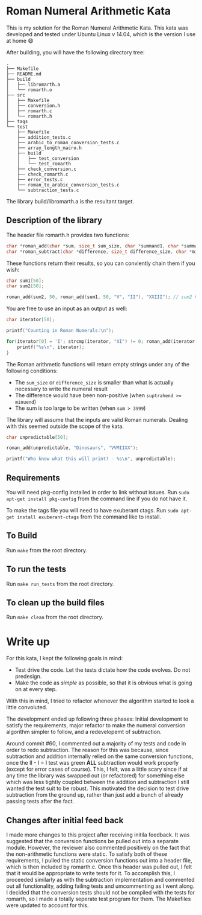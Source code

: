 # Roman Numeral Arithmetic Kata

This is my solution for the Roman Numeral Arithmetic Kata.  This kata was developed and tested under Ubuntu Linux v 14.04, which is the version I use at home :smile:

After building, you will have the following directory tree:
```
.
├── Makefile
├── README.md
├── build
│   ├── libromarth.a
│   └── romarth.o
├── src
│   ├── Makefile
│   ├── conversion.h
│   ├── romarth.c
│   └── romarth.h
├── tags
└── test
    ├── Makefile
    ├── addition_tests.c
    ├── arabic_to_roman_conversion_tests.c
    ├── array_length_macro.h
    ├── build
    │   ├── test_conversion
    │   └── test_romarth
    ├── check_conversion.c
    ├── check_romarth.c
    ├── error_tests.c
    ├── roman_to_arabic_conversion_tests.c
    └── subtraction_tests.c
```

The library build/libromarth.a is the resultant target.

## Description of the library

The header file romarth.h provides two functions:

```c
char *roman_add(char *sum, size_t sum_size, char *summand1, char *summand2);
char *roman_subtract(char *difference, size_t difference_size, char *minuend, char *suptrahend);
```

These functions return their results, so you can conviently chain them if you wish:
```c
char sum1[50];
char sum2[50];

roman_add(sum2, 50, roman_add(sum1, 50, "V", "II"), "XXIII"); // sum2 holds the result of 5 + 3 + 23
```

You are free to use an input as an output as well:

```c
char iterator[50];

printf("Counting in Roman Numerals:\n");

for(iterator[0] = 'I'; strcmp(iterator, "XI") != 0; roman_add(iterator, iterator, "I")) {
    printf("%s\n", iterator);
}
```

The Roman arithmetic functions will return empty strings under any of the following conditions:

* The `sum_size` or `difference_size` is smaller than what is actually necessary to write the numeral result
* The difference would have been non-positive (when `suptrahend >= minuend`)
* The sum is too large to be written (when `sum > 3999`)

The library will assume that the inputs are valid Roman numerals.  Dealing with this seemed outside the scope of the kata.

```c
char unpredictable[50];

roman_add(unpredictable, "Dinosaurs", "VVMIIXX");

printf("Who know what this will print? - %s\n", unpredictable);
```

## Requirements

You will need pkg-config installed in order to link without issues.  Run `sudo apt-get install pkg-config` from the command line if you do not have it.

To make the tags file you will need to have exuberant ctags. Run `sudo apt-get install exuberant-ctags` from the command like to install.

## To Build

Run `make` from the root directory.

## To run the tests

Run `make run_tests` from the root directory.

## To clean up the build files

Run `make clean` from the root directory.

# Write up

For this kata, I kept the following goals in mind:

* Test drive the code. Let the tests dictate how the code evolves. Do not predesign.
* Make the code as *simple* as possible, so that it is obvious what is going on at every step.

With this in mind, I tried to refactor whenever the algorithm started to look a little convoluted.

The development ended up following three phases: Initial development to satisfy the requirements, major refactor to make the numeral conversion algorithm simpler to follow, and a redevelopemt of subtraction.

Around commit #60, I commented out a majority of my tests and code in order to redo subtraction.  The reason for this was because, since subtraction and addition internally relied on the same conversion functions, once the II - I = I test was green **ALL** subtraction would work properly (except for error cases of course).  This, I felt, was a little scary since if at any time the library was swapped out (or refactored) for something else which was less tightly coupled between the addition and subtraction I still wanted the test suit to be robust.  This motivated the decision to test drive subtraction from the ground up, rather than just add a bunch of already passing tests after the fact.

## Changes after initial feed back

I made more changes to this project after receiving initila feedback.  It was suggested that the conversion functions be pulled out into a separate module.  However, the reviewer also commented positively on the fact that the non-arithmetic functions were static.  To satisfy both of these requirements, I pulled the static conversion functions out into a header file, which is then included by romarth.c. Once this header was pulled out, I felt that it would be appropriate to write tests for it.  To accomplish this, I proceeded similarly as with the subtraction implementation and commented out all functionality, adding failing tests and umcommenting as I went along.  I decided that the conversion tests should not be compiled with the tests for romarth, so I made a totally seperate test program for them.  The Makefiles were updated to account for this.
